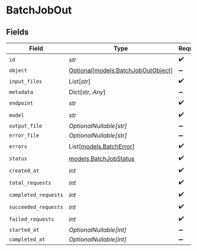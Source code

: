 # BatchJobOut


## Fields

| Field                                                                | Type                                                                 | Required                                                             | Description                                                          |
| -------------------------------------------------------------------- | -------------------------------------------------------------------- | -------------------------------------------------------------------- | -------------------------------------------------------------------- |
| `id`                                                                 | *str*                                                                | :heavy_check_mark:                                                   | N/A                                                                  |
| `object`                                                             | [Optional[models.BatchJobOutObject]](../models/batchjoboutobject.md) | :heavy_minus_sign:                                                   | N/A                                                                  |
| `input_files`                                                        | List[*str*]                                                          | :heavy_check_mark:                                                   | N/A                                                                  |
| `metadata`                                                           | Dict[str, *Any*]                                                     | :heavy_minus_sign:                                                   | N/A                                                                  |
| `endpoint`                                                           | *str*                                                                | :heavy_check_mark:                                                   | N/A                                                                  |
| `model`                                                              | *str*                                                                | :heavy_check_mark:                                                   | N/A                                                                  |
| `output_file`                                                        | *OptionalNullable[str]*                                              | :heavy_minus_sign:                                                   | N/A                                                                  |
| `error_file`                                                         | *OptionalNullable[str]*                                              | :heavy_minus_sign:                                                   | N/A                                                                  |
| `errors`                                                             | List[[models.BatchError](../models/batcherror.md)]                   | :heavy_check_mark:                                                   | N/A                                                                  |
| `status`                                                             | [models.BatchJobStatus](../models/batchjobstatus.md)                 | :heavy_check_mark:                                                   | N/A                                                                  |
| `created_at`                                                         | *int*                                                                | :heavy_check_mark:                                                   | N/A                                                                  |
| `total_requests`                                                     | *int*                                                                | :heavy_check_mark:                                                   | N/A                                                                  |
| `completed_requests`                                                 | *int*                                                                | :heavy_check_mark:                                                   | N/A                                                                  |
| `succeeded_requests`                                                 | *int*                                                                | :heavy_check_mark:                                                   | N/A                                                                  |
| `failed_requests`                                                    | *int*                                                                | :heavy_check_mark:                                                   | N/A                                                                  |
| `started_at`                                                         | *OptionalNullable[int]*                                              | :heavy_minus_sign:                                                   | N/A                                                                  |
| `completed_at`                                                       | *OptionalNullable[int]*                                              | :heavy_minus_sign:                                                   | N/A                                                                  |